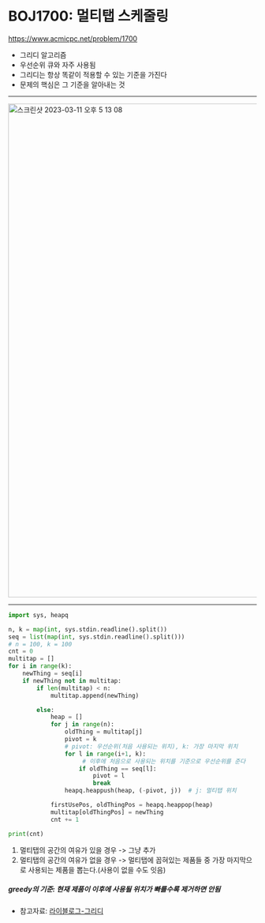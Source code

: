# BOJ1700: 멀티탭 스케줄링
<https://www.acmicpc.net/problem/1700>

+ 그리디 알고리즘
+ 우선순위 큐와 자주 사용됨
+ 그리디는 항상 똑같이 적용할 수 있는 기준을 가진다
+ 문제의 핵심은 그 기준을 알아내는 것
---
<img width="1000" alt="스크린샷 2023-03-11 오후 5 13 08" src="https://user-images.githubusercontent.com/104095041/224473214-ad577a1c-e2d1-4fad-99fa-e6d3898568fb.png">

---

```python
import sys, heapq

n, k = map(int, sys.stdin.readline().split())
seq = list(map(int, sys.stdin.readline().split()))
# n = 100, k = 100
cnt = 0
multitap = []
for i in range(k):
    newThing = seq[i]
    if newThing not in multitap:
        if len(multitap) < n:
            multitap.append(newThing)

        else:
            heap = []
            for j in range(n):
                oldThing = multitap[j]
                pivot = k
                # pivot: 우선순위(처음 사용되는 위치), k: 가장 마지막 위치
                for l in range(i+1, k):
                     # 이후에 처음으로 사용되는 위치를 기준으로 우선순위를 준다
                    if oldThing == seq[l]:
                        pivot = l
                        break
                heapq.heappush(heap, (-pivot, j))  # j: 멀티탭 위치

            firstUsePos, oldThingPos = heapq.heappop(heap)
            multitap[oldThingPos] = newThing
            cnt += 1

print(cnt)
```

1. 멀티탭의 공간의 여유가 있을 경우 -> 그냥 추가
2. 멀티탭의 공간의 여유가 없을 경우 -> 멀티탭에 꼽혀있는 제품들 중 가장 마지막으로 사용되는 제품을 뽑는다.(사용이 없을 수도 잇음)

##### greedy의 기준: 현재 제품이 이후에 사용될 위치가 빠를수록 제거하면 안됨

+ 참고자료: [라이블로그-그리디](https://m.blog.naver.com/kks227/220775134486)